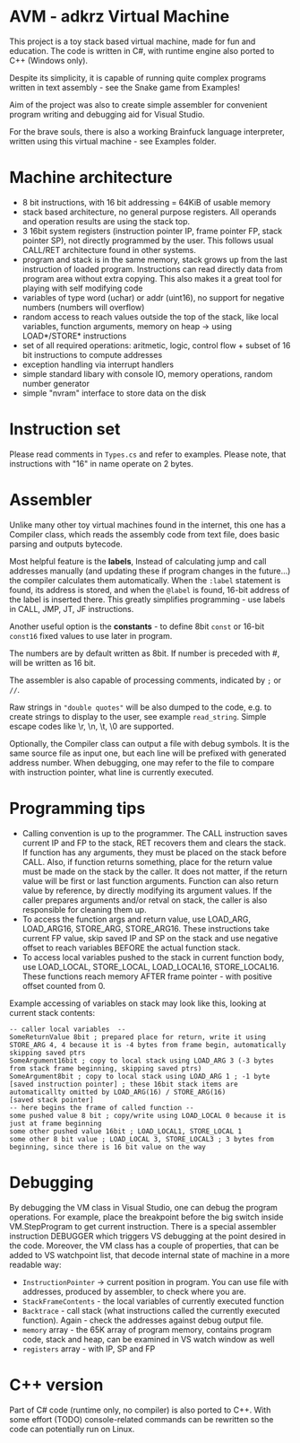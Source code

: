 # AVM - adkrz Virtual Machine

This project is a toy stack based virtual machine, made for fun and education.
The code is written in C#, with runtime engine also ported to C++ (Windows only).

Despite its simplicity, it is capable of running quite complex programs written in text assembly - see the Snake game from Examples!

Aim of the project was also to create simple assembler for convenient program writing and debugging aid for Visual Studio.

For the brave souls, there is also a working Brainfuck language interpreter, written using this virtual machine - see Examples folder.

# Machine architecture
- 8 bit instructions, with 16 bit addressing = 64KiB of usable memory
- stack based architecture, no general purpose registers. All operands and operation results are using the stack top.
- 3 16bit system registers (instruction pointer IP, frame pointer FP, stack pointer SP), not directly programmed by the user. This follows usual CALL/RET architecture found in other systems.
- program and stack is in the same memory, stack grows up from the last instruction of loaded program. Instructions can read directly data from program area without extra copying. This also makes it a great tool for playing with self modifying code
- variables of type word (uchar) or addr (uint16), no support for negative numbers (numbers will overflow)
- random access to reach values outside the top of the stack, like local variables, function arguments, memory on heap -> using LOAD\*/STORE\* instructions
- set of all required operations: aritmetic, logic, control flow + subset of 16 bit instructions to compute addresses
- exception handling via interrupt handlers
- simple standard libary with console IO, memory operations, random number generator
- simple "nvram" interface to store data on the disk

# Instruction set
Please read comments in `Types.cs` and refer to examples. Please note, that instructions with "16" in name operate on 2 bytes.

# Assembler
Unlike many other toy virtual machines found in the internet, this one has a Compiler class, which reads the assembly code from text file, does basic parsing and outputs bytecode.

Most helpful feature is the **labels**, Instead of calculating jump and call addresses manually (and updating these if program changes in the future...) the compiler calculates them automatically. When the `:label` statement is found, its address is stored, and when the `@label` is found, 16-bit address of the label is inserted there. This greatly simplifies programming - use labels in CALL, JMP, JT, JF instructions.

Another useful option is the **constants** - to define 8bit `const` or 16-bit `const16` fixed values to use later in program.

The numbers are by default written as 8bit. If number is preceded with #, will be written as 16 bit.

The assembler is also capable of processing comments, indicated by `;` or `//`.

Raw strings in `"double quotes"` will be also dumped to the code, e.g. to create strings to display to the user, see example `read_string`. Simple escape codes like \r, \n, \t, \0 are supported.

Optionally, the Compiler class can output a file with debug symbols. It is the same source file as input one, but each line will be prefixed with generated address number. When debugging, one may refer to the file to compare with instruction pointer, what line is currently executed.

# Programming tips
- Calling convention is up to the programmer. The CALL instruction saves current IP and FP to the stack, RET recovers them and clears the stack. If function has any arguments, they must be placed on the stack before CALL. Also, if function returns something, place for the return value must be made on the stack by the caller. It does not matter, if the return value will be first or last function arguments. Function can also return value by reference, by directly modifying its argument values. If the caller prepares arguments and/or retval on stack, the caller is also responsible for cleaning them up.
- To access the function args and return value, use LOAD_ARG, LOAD_ARG16, STORE_ARG, STORE_ARG16. These instructions take current FP value, skip saved IP and SP on the stack and use negative offset to reach variables BEFORE the actual function stack.
- To access local variables pushed to the stack in current function body, use LOAD_LOCAL, STORE_LOCAL, LOAD_LOCAL16, STORE_LOCAL16. These functions reach memory AFTER frame pointer - with positive offset counted from 0.

Example accessing of variables on stack may look like this, looking at current stack contents:

```
-- caller local variables  --
SomeReturnValue 8bit ; prepared place for return, write it using STORE_ARG 4, 4 because it is -4 bytes from frame begin, automatically skipping saved ptrs
SomeArgument16bit ; copy to local stack using LOAD_ARG 3 (-3 bytes from stack frame beginning, skipping saved ptrs)
SomeArgument8bit ; copy to local stack using LOAD_ARG 1 ; -1 byte
[saved instruction pointer] ; these 16bit stack items are automaticallty omitted by LOAD_ARG(16) / STORE_ARG(16)
[saved stack pointer]
-- here begins the frame of called function --
some pushed value 8 bit ; copy/write using LOAD_LOCAL 0 because it is just at frame beginning
some other pushed value 16bit ; LOAD_LOCAL1, STORE_LOCAL 1
some other 8 bit value ; LOAD_LOCAL 3, STORE_LOCAL3 ; 3 bytes from beginning, since there is 16 bit value on the way
```

# Debugging
By debugging the VM class in Visual Studio, one can debug the program operations. For example, place the breakpoint before the big switch inside VM.StepProgram to get current instruction.
There is a special assembler instruction DEBUGGER which triggers VS debugging at the point desired in the code.
Moreover, the VM class has a couple of properties, that can be added to VS watchpoint list, that decode internal state of machine in a more readable way:

- `InstructionPointer` -> current position in program. You can use file with addresses, produced by assembler, to check where you are.
- `StackFrameContents` - the local variables of currently executed function
- `Backtrace` - call stack (what instructions called the currently executed function). Again - check the addresses against debug output file.
- `memory` array - the 65K array of program memory, contains program code, stack and heap, can be examined in VS watch window as well
- `registers` array - with IP, SP and FP

# C++ version
Part of C# code (runtime only, no compiler) is also ported to C++. With some effort (TODO) console-related commands can be rewritten so the code can potentially run on Linux.


